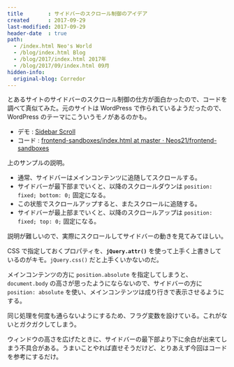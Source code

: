 ```yaml
---
title        : サイドバーのスクロール制御のアイデア
created      : 2017-09-29
last-modified: 2017-09-29
header-date  : true
path:
  - /index.html Neo's World
  - /blog/index.html Blog
  - /blog/2017/index.html 2017年
  - /blog/2017/09/index.html 09月
hidden-info:
  original-blog: Corredor
---
```


とあるサイトのサイドバーのスクロール制御の仕方が面白かったので、コードを調べて真似てみた。元のサイトは WordPress で作られているようだったので、WordPress のテーマにこういうモノがあるのかも。

- デモ : [Sidebar Scroll](https://neos21.github.io/frontend-sandboxes/sidebar-scroll/index.html)
- コード : [frontend-sandboxes/index.html at master · Neos21/frontend-sandboxes](https://github.com/neos21/frontend-sandboxes/blob/master/sidebar-scroll/index.html)

上のサンプルの説明。

- 通常、サイドバーはメインコンテンツに追随してスクロールする。
- サイドバーが最下部までいくと、以降のスクロールダウンは `position: fixed; bottom: 0;` 固定になる。
- この状態でスクロールアップすると、またスクロールに追随する。
- サイドバーが最上部までいくと、以降のスクロールアップは `position: fixed; top: 0;` 固定になる。

説明が難しいので、実際にスクロールしてサイドバーの動きを見てみてほしい。

CSS で指定しておくプロパティを、**`jQuery.attr()`** を使って上手く上書きしているのがキモ。`jQuery.css()` だと上手くいかないのだ。

メインコンテンツの方に `position.absolute` を指定してしまうと、`document.body` の高さが思ったようにならないので、サイドバーの方に `position: absolute` を使い、メインコンテンツは成り行きで表示させるようにする。

同じ処理を何度も通らないようにするため、フラグ変数を設けている。これがないとガクガクしてしまう。

ウィンドウの高さを広げたときに、サイドバーの最下部より下に余白が出来てしまう不具合がある。うまいことやれば直せそうだけど、とりあえず今回はコードを参考にするだけ。
